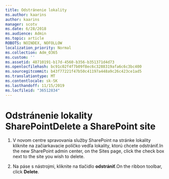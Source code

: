 ```yaml
---
title: Odstránenie lokality
ms.author: kaarins
author: kaarins
manager: scotv
ms.date: 6/28/2018
ms.audience: Admin
ms.topic: article
ROBOTS: NOINDEX, NOFOLLOW
localization_priority: Normal
ms.collection: Adm_O365
ms.custom: ''
ms.assetid: 48710191-b17d-4560-b356-b351371d4d73
ms.openlocfilehash: bc91c02f4f7b09f8ec6c3288319afa6c6c3bc400
ms.sourcegitcommit: b43f77221f47b50c41197a448a9c26c423ce1ad5
ms.translationtype: MT
ms.contentlocale: sk-SK
ms.lasthandoff: 11/15/2019
ms.locfileid: "36512834"
---
```

# <a name="delete-a-sharepoint-site"></a><span data-ttu-id="e5026-102">Odstránenie lokality SharePoint</span><span class="sxs-lookup"><span data-stu-id="e5026-102">Delete a SharePoint site</span></span>

1. <span data-ttu-id="e5026-103">V novom centre spravovania služby SharePoint na stránke lokality kliknite na začiarkavacie políčko vedľa lokality, ktorú chcete odstrániť.</span><span class="sxs-lookup"><span data-stu-id="e5026-103">In the new  SharePoint admin center, on the Sites page, click the check box next to the site you wish to delete.</span></span>
    
2. <span data-ttu-id="e5026-104">Na páse s nástrojmi, kliknite na tlačidlo **odstrániť**.</span><span class="sxs-lookup"><span data-stu-id="e5026-104">On the ribbon toolbar, click **Delete**.</span></span>
    

